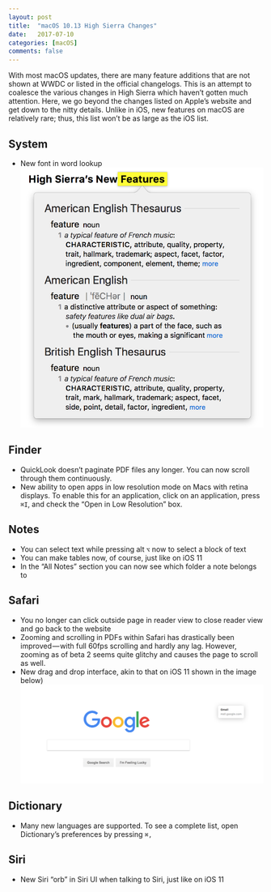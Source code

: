 ```yaml
---
layout: post
title:  "macOS 10.13 High Sierra Changes"
date:   2017-07-10
categories: [macOS]
comments: false
---
```


With most macOS updates, there are many feature additions that are not shown at WWDC or listed in the official changelogs. This is an attempt to coalesce the various changes in High Sierra which haven’t gotten much attention. Here, we go beyond the changes listed on Apple’s website and get down to the nitty details.
Unlike in iOS, new features on macOS are relatively rare; thus, this list won’t be as large as the iOS list.

<!-- more -->

## System
* New font in word lookup
![Word Lookup Font](/assets/high_sierra/word_lookup_font.png)

## Finder
* QuickLook doesn’t paginate PDF files any longer. You can now scroll through them continuously.
* New ability to open apps in low resolution mode on Macs with retina displays. To enable this for an application, click on an application, press `⌘I`, and check the “Open in Low Resolution” box.

## Notes
* You can select text while pressing alt `⌥` now to select a block of text
* You can make tables now, of course, just like on iOS 11
* In the “All Notes” section you can now see which folder a note belongs to

## Safari
* You no longer can click outside page in reader view to close reader view and go back to the website
* Zooming and scrolling in PDFs within Safari has drastically been improved — with full 60fps scrolling and hardly any lag. However, zooming as of beta 2 seems quite glitchy and causes the page to scroll as well.
* New drag and drop interface, akin to that on iOS 11 shown in the image below)
![Safari Link Drag](/assets/high_sierra/safari_link_drag.png)

## Dictionary
* Many new languages are supported. To see a complete list, open Dictionary’s preferences by pressing `⌘,`

## Siri
* New Siri “orb” in Siri UI when talking to Siri, just like on iOS 11
